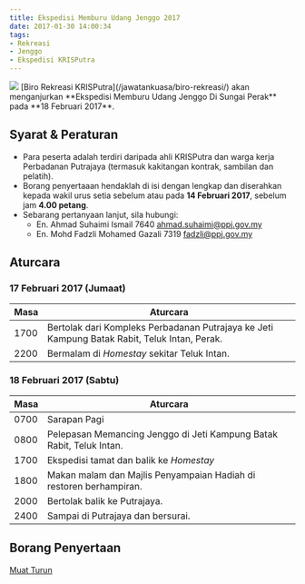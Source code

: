```yaml
---
title: Ekspedisi Memburu Udang Jenggo 2017
date: 2017-01-30 14:00:34
tags:
- Rekreasi
- Jenggo
- Ekspedisi KRISPutra
---
```

<img src="//c1.staticflickr.com/1/449/31791386053_b787006351_b.jpg" class="img-thumbnail">
[Biro Rekreasi KRISPutra](/jawatankuasa/biro-rekreasi/) akan menganjurkan **Ekspedisi Memburu Udang Jenggo Di Sungai Perak** pada **18 Februari 2017**.

## Syarat & Peraturan
* Para peserta adalah terdiri daripada ahli KRISPutra dan warga kerja Perbadanan Putrajaya (termasuk kakitangan kontrak, sambilan dan pelatih).
* Borang penyertaaan hendaklah di isi dengan lengkap dan diserahkan kepada wakil urus setia sebelum atau pada **14 Februari 2017**, sebelum jam **4.00 petang**.
* Sebarang pertanyaan lanjut, sila hubungi:
    * En. Ahmad Suhaimi Ismail <span class="glyphicon glyphicon-earphone" aria-hidden="true"></span> 7640 <span class="glyphicon glyphicon-envelope" aria-hidden="true"></span> [ahmad.suhaimi@ppj.gov.my](mailto://ahmad.suhaimi@ppj.gov.my)
    * En. Mohd Fadzli Mohamed Gazali <span class="glyphicon glyphicon-earphone" aria-hidden="true"></span> 7319 <span class="glyphicon glyphicon-envelope" aria-hidden="true"></span> [fadzli@ppj.gov.my](mailto://fadzli@ppj.gov.my)

## Aturcara
### 17 Februari 2017 (Jumaat)
Masa|Aturcara
----|----------
1700|Bertolak dari Kompleks Perbadanan Putrajaya ke Jeti Kampung Batak Rabit, Teluk Intan, Perak.
2200|Bermalam di *Homestay* sekitar Teluk Intan.
### 18 Februari 2017 (Sabtu)
Masa|Aturcara
----|----------
0700|Sarapan Pagi
0800|Pelepasan Memancing Jenggo di Jeti Kampung Batak Rabit, Teluk Intan.
1700|Ekspedisi tamat dan balik ke *Homestay*
1800|Makan malam dan Majlis Penyampaian Hadiah di restoren berhampiran.
2000|Bertolak balik ke Putrajaya.
2400|Sampai di Putrajaya dan bersurai.

## Borang Penyertaan
<a class="btn btn-default" href="https://perbadananputrajaya-my.sharepoint.com/personal/hafidz_ppj_gov_my/_layouts/15/guestaccess.aspx?docid=04308a0c6f6684792827234fbe7a8205d&authkey=AVBUsOEGhileKB5pdFs5Gfo&expiration=2017-02-17T00:14:51.000Z" role="button"><span class="glyphicon glyphicon-download" aria-hidden="true"></span> Muat Turun</a>